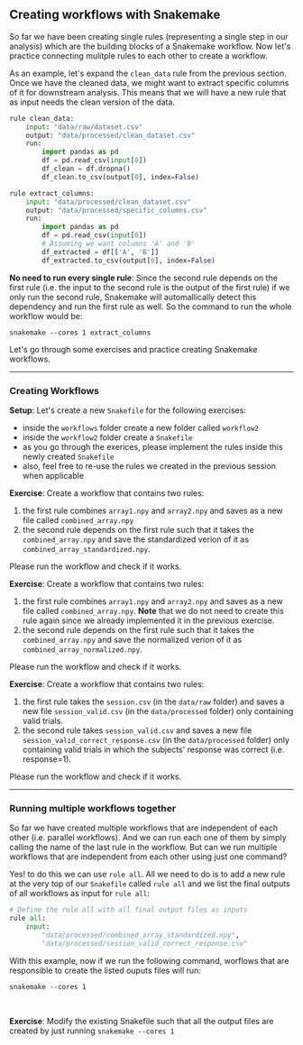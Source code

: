 
## Creating workflows with Snakemake

So far we have been creating single rules (representing a single step in our analysis) which are the building blocks of a Snakemake workflow. Now let's practice connecting mulitple rules to each other to create a workflow.

As an example, let's expand the `clean_data` rule from the previous section. Once we have the cleaned data, we might want to extract specific columns of it for downstream analysis. This means that we will have a new rule that as input needs the clean version of the data.

```python
rule clean_data:
    input: "data/raw/dataset.csv"
    output: "data/processed/clean_dataset.csv"
    run:
        import pandas as pd
        df = pd.read_csv(input[0])
        df_clean = df.dropna()
        df_clean.to_csv(output[0], index=False)

rule extract_columns:
    input: "data/processed/clean_dataset.csv"
    output: "data/processed/specific_columns.csv"
    run:
        import pandas as pd
        df = pd.read_csv(input[0])
        # Assuming we want columns 'A' and 'B'
        df_extracted = df[['A', 'B']]
        df_extracted.to_csv(output[0], index=False)
```

**No need to run every single rule**: Since the second rule depends on the first rule (i.e. the input to the second rule is the output of the first rule) if we only run the second rule, Snakemake will automallically detect this dependency and run the first rule as well. So the command to run the whole workflow would be:
```
snakemake --cores 1 extract_columns
```

Let's go through some exercises and practice creating Snakemake workflows.

---

### Creating Workflows

**Setup**: Let's create a new `Snakefile` for the following exercises:
- inside the `workflows` folder create a new folder called `workflow2`
- inside the `workflow2` folder create a `Snakefile`
- as you go through the exerices, please implement the rules inside this newly created `Snakefile`
- also, feel free to re-use the rules we created in the previous session when applicable

**Exercise**: Create a workflow that contains two rules:
1. the first rule combines `array1.npy` and `array2.npy` and saves as a new file called `combined_array.npy` 
2. the second rule depends on the first rule such that it takes the `combined_array.npy` and save the standardized verion of it as `combined_array_standardized.npy`.

Please run the workflow and check if it works.

**Exercise**: Create a workflow that contains two rules:
1. the first rule combines `array1.npy` and `array2.npy` and saves as a new file called `combined_array.npy`. **Note** that we do not need to create this rule again since we already implemented it in the previous exercise.
2. the second rule depends on the first rule such that it takes the `combined_array.npy` and save the normalized verion of it as `combined_array_normalized.npy`.

Please run the workflow and check if it works.

**Exercise**: Create a workflow that contains two rules:
1. the first rule takes the `session.csv` (in the `data/raw` folder) and saves a new file `session_valid.csv` (in the `data/processed` folder) only containing valid trials.
2. the second rule takes `session_valid.csv` and saves a new file `session_valid_correct_response.csv` (in the `data/processed` folder) only containing valid trials in which the subjects' response was correct (i.e. response=1).

Please run the workflow and check if it works.

---

### Running multiple workflows together

So far we have created multiple workflows that are independent of each other (i.e. parallel workflows). And we can run each one of them by simply calling the name of the last rule in the workflow. But can we run multiple workflows that are independent from each other using just one command?

Yes! to do this we can use `rule all`. All we need to do is to add a new rule at the very top of our `Snakefile` called `rule all` and we list the final outputs of all workflows as input for `rule all`:

```python
# Define the rule all with all final output files as inputs
rule all:
    input:
        "data/processed/combined_array_standardized.npy",
        "data/processed/session_valid_correct_response.csv"
```

With this example, now if we run the following command, worflows that are responsible to create the listed ouputs files will run:
```
snakemake --cores 1
```

<br>

**Exercise**: Modify the existing Snakefile such that all the output files are created by just running `snakemake --cores 1`
